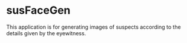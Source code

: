 # susFaceGen

This application is for generating images of suspects according to the details given by the eyewitness.
